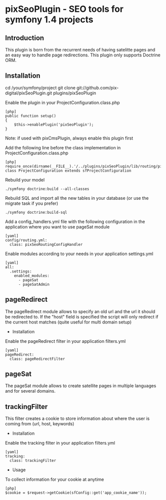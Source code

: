 # pixSeoPlugin - SEO tools for symfony 1.4 projects

## Introduction

This plugin is born from the recurrent needs of having satelitte pages and an easy way to handle
page redirections.
This plugin only supports Doctrine ORM.

## Installation

cd /your/symfony/project
git clone git://github.com/pix-digital/pixSeoPlugin.git plugins/pixSeoPlugin

Enable the plugin in your ProjectConfiguration.class.php

    [php]
    public function setup()
    {
        $this->enablePlugin('pixSeoPlugin');
    }

Note: if used with pixCmsPlugin, always enable this plugin first

Add the following line before the class implementation in ProjectConfiguration.class.php

    [php]
    require_once(dirname(__FILE__).'/../plugins/pixSeoPlugin/lib/routing/pixSeoRoutingConfigHandler.class.php');
    class ProjectConfiguration extends sfProjectConfiguration

Rebuild your model

    ./symfony doctrine:build --all-classes

Rebuild SQL and import all the new tables in your database (or use the migrate task if you prefer)

    ./symfony doctrine:build-sql

Add a config_handlers.yml file with the following configuration in the application where you want to use pageSat module

    [yaml]
    config/routing.yml:
      class: pixSeoRoutingConfigHandler

Enable modules according to your needs in your application settings.yml

    [yaml]
    all:
      .settings:
        enabled_modules:
          - pageSat
          - pageSatAdmin


pageRedirect
------------

The pageRedirect module allows to specify an old url and the url it should be redirected to.
If the "host" field is specified the script will only redirect if the current host matches (quite useful for multi domain setup)

* Installation

Enable the pageRedirect filter in your application filters.yml

    [yaml]
    pageRedirect:
      class: pageRedirectFilter


pageSat
-------

The pageSat module allows to create satellite pages in multiple languages and for several domains.


trackingFilter
--------------

This filter creates a cookie to store information about where the user is coming from (url, host, keywords)

* Installation

Enable the tracking filter in your application filters.yml

    [yaml]
    tracking:
      class: trackingFilter

* Usage

To collect information for your cookie at anytime

    [php]
    $cookie = $request->getCookie(sfConfig::get('app_cookie_name'));